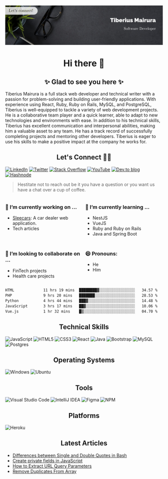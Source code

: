 ![cover-image](assets/images/banner.jpg)

<h1 align="center">
 Hi there 👋
</h1>

<h2 align="center"> ✨ Glad to see you here ✨ </h2>

Tiberius Mairura is a full stack web developer and technical writer with a passion for problem-solving and building user-friendly applications. With experience using React, Ruby, Ruby on Rails, MySQL, and PostgreSQL, Tiberius is well-equipped to tackle a variety of web development projects. He is a collaborative team player and a quick learner, able to adapt to new technologies and environments with ease. In addition to his technical skills, Tiberius has excellent communication and interpersonal abilities, making him a valuable asset to any team. He has a track record of successfully completing projects and mentoring other developers. Tiberius is eager to use his skills to make a positive impact at the company he works for.

<h2 align="center"> Let's Connect 🤝🏾 </h2>

[![LinkedIn](https://img.shields.io/badge/linkedin-%230077B5.svg?style=for-the-badge&logo=linkedin&logoColor=white)](https://www.linkedin.com/in/tiberius-mairura/) [![Twitter](https://img.shields.io/badge/Twitter-%231DA1F2.svg?style=for-the-badge&logo=Twitter&logoColor=white)](https://twitter.com/hermit_tiberius) [![Stack Overflow](https://img.shields.io/badge/-Stackoverflow-FE7A16?style=for-the-badge&logo=stack-overflow&logoColor=white)](https://stackoverflow.com/users/11869442/tiberius) [![YouTube](https://img.shields.io/badge/YouTube-%23FF0000.svg?style=for-the-badge&logo=YouTube&logoColor=white)](https://www.youtube.com/channel/UCEyv3oMzvLUv6tGs9KD_S_A) [![Dev.to blog](https://img.shields.io/badge/dev.to-0A0A0A?style=for-the-badge&logo=dev.to&logoColor=white)](https://dev.to/hermitex) [![Hashnode](https://img.shields.io/badge/Hashnode-2962FF?style=for-the-badge&logo=hashnode&logoColor=white)](https://hashnode.com/@hermitex)

> Hestitate not to reach out be it you have a question or you want us have a chat over a cup of coffee.

<div style="display: grid; gap: 0.5rem; grid-template-columns: repeat(2, 1fr);">

<div>

<h3>🔭  I’m currently working on ...</h3>

- [Sleecars](https://sleecars.vercel.app/): A car dealer web application.
- Tech articles

</div>

<div>

<h3>🌱 I’m currently learning ...</h3>

- NestJS
- VueJS
- Ruby and Ruby on Rails
- Java and Spring Boot

</div>

<div>
<h3>👯 I’m looking to collaborate on ...</h3>

- FinTech projects
- Health care projects

</div>

<div>
<h3>😄 Pronouns:</h3>

- He
- Him
  
</div>

</div>

<!--START_SECTION:waka-->

```txt
HTML             11 hrs 19 mins  ████████▓░░░░░░░░░░░░░░░░   34.57 %
PHP              9 hrs 20 mins   ███████░░░░░░░░░░░░░░░░░░   28.53 %
Python           4 hrs 44 mins   ███▓░░░░░░░░░░░░░░░░░░░░░   14.48 %
JavaScript       3 hrs 17 mins   ██▓░░░░░░░░░░░░░░░░░░░░░░   10.06 %
Vue.js           1 hr 32 mins    █▒░░░░░░░░░░░░░░░░░░░░░░░   04.70 %
```

<!--END_SECTION:waka-->

<h2 align="center"> Technical Skills </h2>

![JavaScript](https://img.shields.io/badge/javascript-%23323330.svg?style=for-the-badge&logo=javascript&logoColor=%23F7DF1E) ![HTML5](https://img.shields.io/badge/html5-%23E34F26.svg?style=for-the-badge&logo=html5&logoColor=white) ![CSS3](https://img.shields.io/badge/css3-%231572B6.svg?style=for-the-badge&logo=css3&logoColor=white) ![React](https://img.shields.io/badge/react-%2320232a.svg?style=for-the-badge&logo=react&logoColor=%2361DAFB) ![Java](https://img.shields.io/badge/java-%23ED8B00.svg?style=for-the-badge&logo=java&logoColor=white) ![Bootstrap](https://img.shields.io/badge/bootstrap-%23563D7C.svg?style=for-the-badge&logo=bootstrap&logoColor=white) ![MySQL](https://img.shields.io/badge/mysql-%2300f.svg?style=for-the-badge&logo=mysql&logoColor=white) ![Postgres](https://img.shields.io/badge/postgres-%23316192.svg?style=for-the-badge&logo=postgresql&logoColor=white)

<h2 align="center"> Operating Systems </h2>

![Windows](https://img.shields.io/badge/Windows-0078D6?style=for-the-badge&logo=windows&logoColor=white) ![Ubuntu](https://img.shields.io/badge/Ubuntu-E95420?style=for-the-badge&logo=ubuntu&logoColor=white)

<h2 align="center"> Tools </h2>

![Visual Studio Code](https://img.shields.io/badge/Visual%20Studio%20Code-0078d7.svg?style=for-the-badge&logo=visual-studio-code&logoColor=white) ![IntelliJ IDEA](https://img.shields.io/badge/IntelliJIDEA-000000.svg?style=for-the-badge&logo=intellij-idea&logoColor=white) ![Figma](https://img.shields.io/badge/figma-%23F24E1E.svg?style=for-the-badge&logo=figma&logoColor=white) ![NPM](https://img.shields.io/badge/NPM-%23000000.svg?style=for-the-badge&logo=npm&logoColor=white)

<h2 align="center"> Platforms </h2>

![Heroku](https://img.shields.io/badge/heroku-%23430098.svg?style=for-the-badge&logo=heroku&logoColor=white)

 <h2 align="center">Latest Articles </h2>

- [Differences between Single and Double Quotes in Bash](https://dev.to/hermitex/differences-between-single-and-double-quotes-in-bash-3eog)
- [Create private fields in JavaScript](https://dev.to/hermitex/create-private-fields-in-javascript-3ean)
- [How to Extract URL Query Parameters](https://dev.to/hermitex/how-to-extract-url-search-parameters-4k58)
- [Remove Duplicates From Array](https://dev.to/hermitex/remove-duplicates-from-array-1d6h)
